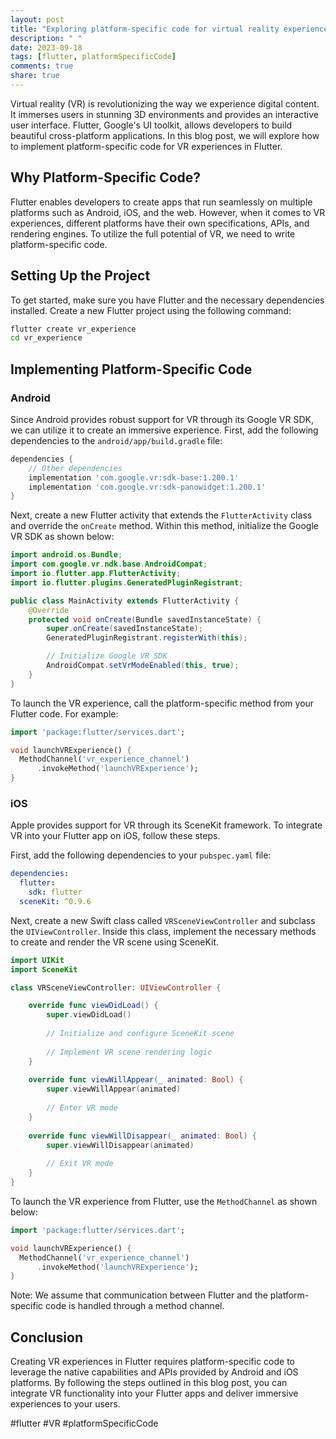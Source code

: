 ```yaml
---
layout: post
title: "Exploring platform-specific code for virtual reality experiences in Flutter."
description: " "
date: 2023-09-18
tags: [flutter, platformSpecificCode]
comments: true
share: true
---
```


Virtual reality (VR) is revolutionizing the way we experience digital content. It immerses users in stunning 3D environments and provides an interactive user interface. Flutter, Google's UI toolkit, allows developers to build beautiful cross-platform applications. In this blog post, we will explore how to implement platform-specific code for VR experiences in Flutter.

## Why Platform-Specific Code?

Flutter enables developers to create apps that run seamlessly on multiple platforms such as Android, iOS, and the web. However, when it comes to VR experiences, different platforms have their own specifications, APIs, and rendering engines. To utilize the full potential of VR, we need to write platform-specific code.

## Setting Up the Project

To get started, make sure you have Flutter and the necessary dependencies installed. Create a new Flutter project using the following command:

```bash
flutter create vr_experience
cd vr_experience
```

## Implementing Platform-Specific Code

### Android

Since Android provides robust support for VR through its Google VR SDK, we can utilize it to create an immersive experience. First, add the following dependencies to the `android/app/build.gradle` file:

```groovy
dependencies {
    // Other dependencies
    implementation 'com.google.vr:sdk-base:1.200.1'
    implementation 'com.google.vr:sdk-panowidget:1.200.1'
}
```

Next, create a new Flutter activity that extends the `FlutterActivity` class and override the `onCreate` method. Within this method, initialize the Google VR SDK as shown below:

```java
import android.os.Bundle;
import com.google.vr.ndk.base.AndroidCompat;
import io.flutter.app.FlutterActivity;
import io.flutter.plugins.GeneratedPluginRegistrant;

public class MainActivity extends FlutterActivity {
    @Override
    protected void onCreate(Bundle savedInstanceState) {
        super.onCreate(savedInstanceState);
        GeneratedPluginRegistrant.registerWith(this);

        // Initialize Google VR SDK
        AndroidCompat.setVrModeEnabled(this, true);
    }
}
```

To launch the VR experience, call the platform-specific method from your Flutter code. For example:

```dart
import 'package:flutter/services.dart';

void launchVRExperience() {
  MethodChannel('vr_experience_channel')
      .invokeMethod('launchVRExperience');
}
```

### iOS

Apple provides support for VR through its SceneKit framework. To integrate VR into your Flutter app on iOS, follow these steps.

First, add the following dependencies to your `pubspec.yaml` file:

```yaml
dependencies:
  flutter:
    sdk: flutter
  sceneKit: ^0.9.6
```

Next, create a new Swift class called `VRSceneViewController` and subclass the `UIViewController`. Inside this class, implement the necessary methods to create and render the VR scene using SceneKit.

```swift
import UIKit
import SceneKit

class VRSceneViewController: UIViewController {

    override func viewDidLoad() {
        super.viewDidLoad()
        
        // Initialize and configure SceneKit scene
        
        // Implement VR scene rendering logic
    }
    
    override func viewWillAppear(_ animated: Bool) {
        super.viewWillAppear(animated)
        
        // Enter VR mode
    }
    
    override func viewWillDisappear(_ animated: Bool) {
        super.viewWillDisappear(animated)
        
        // Exit VR mode
    }
}
```

To launch the VR experience from Flutter, use the `MethodChannel` as shown below:

```dart
import 'package:flutter/services.dart';

void launchVRExperience() {
  MethodChannel('vr_experience_channel')
      .invokeMethod('launchVRExperience');
}
```

Note: We assume that communication between Flutter and the platform-specific code is handled through a method channel.

## Conclusion

Creating VR experiences in Flutter requires platform-specific code to leverage the native capabilities and APIs provided by Android and iOS platforms. By following the steps outlined in this blog post, you can integrate VR functionality into your Flutter apps and deliver immersive experiences to your users.

#flutter #VR #platformSpecificCode